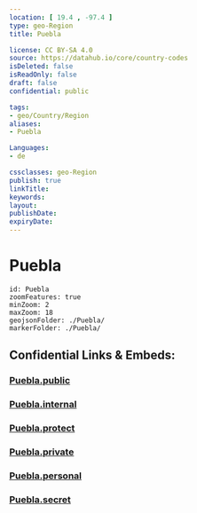 ```yaml
---
location: [ 19.4 , -97.4 ] 
type: geo-Region
title: Puebla

license: CC BY-SA 4.0
source: https://datahub.io/core/country-codes
isDeleted: false
isReadOnly: false
draft: false
confidential: public

tags:
- geo/Country/Region
aliases:
- Puebla

Languages:
- de

cssclasses: geo-Region
publish: true
linkTitle: 
keywords: 
layout: 
publishDate: 
expiryDate: 
---
```


# Puebla

```leaflet
id: Puebla
zoomFeatures: true 
minZoom: 2 
maxZoom: 18
geojsonFolder: ./Puebla/
markerFolder: ./Puebla/
```


## Confidential Links & Embeds: 

### [Puebla.public](/_public/\Earth\Continent\America~Central\Mexico\States~MexicoPuebla.public.md) 

### [Puebla.internal](/_internal/\Earth\Continent\America~Central\Mexico\States~MexicoPuebla.internal.md) 

### [Puebla.protect](/_protect/\Earth\Continent\America~Central\Mexico\States~MexicoPuebla.protect.md) 

### [Puebla.private](/_private/\Earth\Continent\America~Central\Mexico\States~MexicoPuebla.private.md) 

### [Puebla.personal](/_personal/\Earth\Continent\America~Central\Mexico\States~MexicoPuebla.personal.md) 

### [Puebla.secret](/_secret/\Earth\Continent\America~Central\Mexico\States~MexicoPuebla.secret.md)

